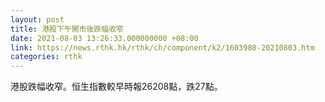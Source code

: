 ```yaml
---
layout: post
title: 港股下午開市後跌幅收窄
date: 2021-08-03 13:26:33.000000000 +08:00
link: https://news.rthk.hk/rthk/ch/component/k2/1603980-20210803.htm
categories: rthk
---
```


港股跌幅收窄。恒生指數較早時報26208點，跌27點。
